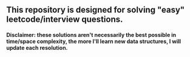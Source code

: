 ## This repository is designed for solving "easy" leetcode/interview questions.

#### Disclaimer: these solutions aren't necessarily the best possible in time/space complexity, the more I'll learn new data structures, I will update each resolution.

